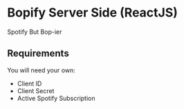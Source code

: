 # Bopify Server Side (ReactJS)

Spotify But Bop-ier

## Requirements

You will need your own:

- Client ID
- Client Secret
- Active Spotify Subscription
